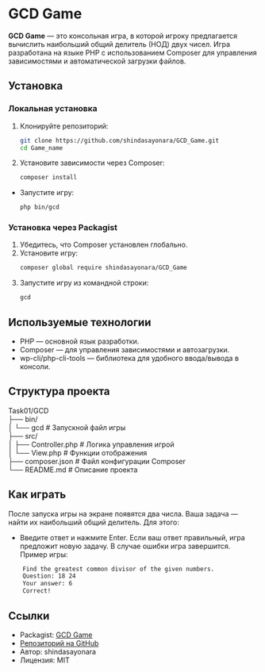 # GCD Game

**GCD Game** — это консольная игра, в которой игроку предлагается вычислить наибольший общий делитель (НОД) двух чисел. Игра разработана на языке PHP с использованием Composer для управления зависимостями и автоматической загрузки файлов.

## Установка

### Локальная установка
1. Клонируйте репозиторий:
   ```bash
   git clone https://github.com/shindasayonara/GCD_Game.git
   cd Game_name
2. Установите зависимости через Composer:
    ```bash
    composer install
- Запустите игру:
    ```bash
    php bin/gcd
### Установка через Packagist
1. Убедитесь, что Composer установлен глобально.
2. Установите игру:
    ```bash
    composer global require shindasayonara/GCD_Game
3. Запустите игру из командной строки:
    ```bash
    gcd
## Используемые технологии
- PHP — основной язык разработки.
- Composer — для управления зависимостями и автозагрузки.
- wp-cli/php-cli-tools — библиотека для удобного ввода/вывода в консоли.
## Структура проекта

Task01/GCD \
├── bin/ \
│   └── gcd       # Запускной файл игры \
├── src/ \
│   ├── Controller.php        # Логика управления игрой \
│   └── View.php              # Функции отображения \
├── composer.json             # Файл конфигурации Composer \
└── README.md                 # Описание проекта 
## Как играть
После запуска игры на экране появятся два числа. Ваша задача — найти их наибольший общий делитель. Для этого:

- Введите ответ и нажмите Enter.
Если ваш ответ правильный, игра предложит новую задачу.
В случае ошибки игра завершится.
Пример игры:

```bash
    Find the greatest common divisor of the given numbers.
    Question: 18 24
    Your answer: 6
    Correct!
```
## Ссылки
- Packagist: [GCD Game](https://packagist.org/packages/shindasayonara/php_puchkin_iyu)
- [Репозиторий на GitHub](https://github.com/shindasayonara/GCD_Game)
- Автор: shindasayonara
- Лицензия: MIT

